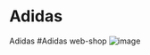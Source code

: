 # Adidas
Adidas
#Adidas web-shop
![image](https://user-images.githubusercontent.com/92163639/213686007-f5b82c81-52c2-43a6-89a4-2568e0d5f9c7.png)

